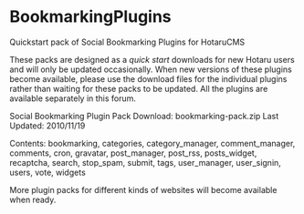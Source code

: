 BookmarkingPlugins
==================

Quickstart pack of Social Bookmarking Plugins for HotaruCMS

These packs are designed as a *quick start* downloads for new Hotaru users and will only be updated occasionally. When new versions of these plugins become available, please use the download files for the individual plugins rather than waiting for these packs to be updated. All the plugins are available separately in this forum.

Social Bookmarking Plugin Pack
Download: bookmarking-pack.zip
Last Updated: 2010/11/19

Contents: 
bookmarking,
categories,
category_manager,
comment_manager,
comments,
cron,
gravatar,
post_manager,
post_rss,
posts_widget,
recaptcha,
search,
stop_spam,
submit,
tags,
user_manager,
user_signin,
users,
vote,
widgets

More plugin packs for different kinds of websites will become available when ready. 
